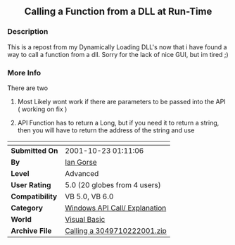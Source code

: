 ﻿<div align="center">

## Calling a Function from a DLL at Run\-Time


</div>

### Description

This is a repost from my Dynamically Loading DLL's now that i have found a way to call a function from a dll. Sorry for the lack of nice GUI, but im tired ;)
 
### More Info
 
There are two

1. Most Likely wont work if there are parameters to be passed into the API ( working on fix )

2. API Function has to return a Long, but if you need it to return a string, then you will have to return the address of the string and use


<span>             |<span>
---                |---
**Submitted On**   |2001-10-23 01:11:06
**By**             |[Ian Gorse](https://github.com/Planet-Source-Code/PSCIndex/blob/master/ByAuthor/ian-gorse.md)
**Level**          |Advanced
**User Rating**    |5.0 (20 globes from 4 users)
**Compatibility**  |VB 5\.0, VB 6\.0
**Category**       |[Windows API Call/ Explanation](https://github.com/Planet-Source-Code/PSCIndex/blob/master/ByCategory/windows-api-call-explanation__1-39.md)
**World**          |[Visual Basic](https://github.com/Planet-Source-Code/PSCIndex/blob/master/ByWorld/visual-basic.md)
**Archive File**   |[Calling a 3049710222001\.zip](https://github.com/Planet-Source-Code/ian-gorse-calling-a-function-from-a-dll-at-run-time__1-28340/archive/master.zip)








